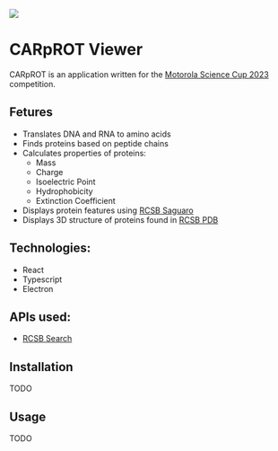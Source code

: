 ![](https://science-cup.pl/wp-content/uploads/2020/03/Youngineers-06.png)

# CARpROT Viewer

CARpROT is an application written for the [Motorola Science Cup 2023](https://science-cup.pl/) competition.

## Fetures

- Translates DNA and RNA to amino acids
- Finds proteins based on peptide chains
- Calculates properties of proteins:
  - Mass
  - Charge
  - Isoelectric Point
  - Hydrophobicity
  - Extinction Coefficient
- Displays protein features using [RCSB Saguaro](https://github.com/rcsb/rcsb-saguaro)
- Displays 3D structure of proteins found in [RCSB PDB](https://www.rcsb.org/)

## Technologies:

- React
- Typescript
- Electron

## APIs used:

- [RCSB Search](https://search.rcsb.org/#search-api)

## Installation

TODO

## Usage

TODO

